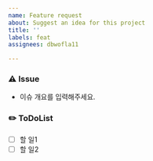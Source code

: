 ```yaml
---
name: Feature request
about: Suggest an idea for this project
title: ''
labels: feat
assignees: dbwofla11

---
```


### ⚠️ Issue
- 이슈 개요를 입력해주세요.

### ✏️ ToDoList
- [ ] 할 일1
- [ ] 할 일2
